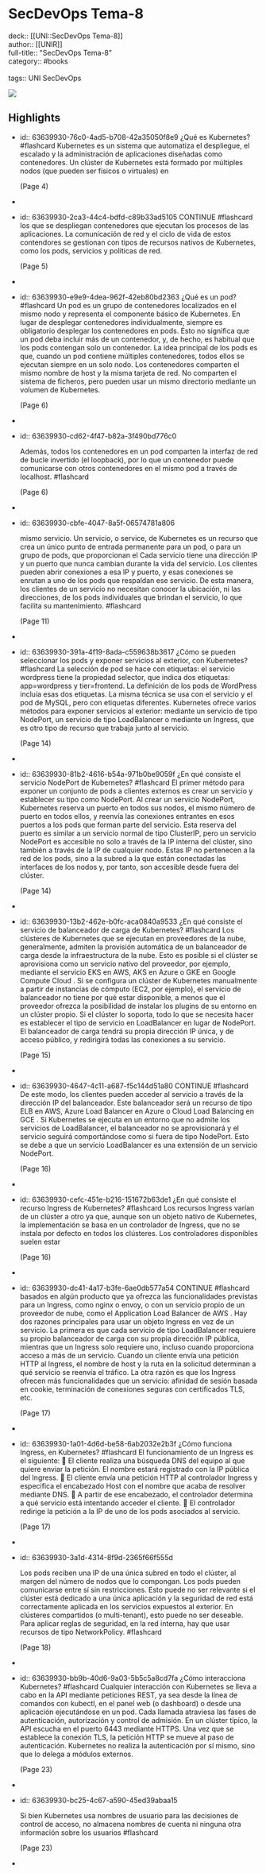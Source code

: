 # SecDevOps Tema-8

deck:: [[UNI::SecDevOps Tema-8]]\
author:: [[UNIR]]\
full-title:: "SecDevOps Tema-8"\
category:: #books\
\
tags:: UNI SecDevOps  

![](https://readwise-assets.s3.amazonaws.com/media/uploaded_book_covers/profile_22942/554fa67d-89eb-4910-84a0-6544a20836da.jpg)
## Highlights
- id:: 63639930-76c0-4ad5-b708-42a35050f8e9
   ¿Qué es Kubernetes? #flashcard 
    Kubernetes es un sistema que automatiza el despliegue, el escalado y la administración de aplicaciones diseñadas como contenedores. Un clúster de Kubernetes está formado por múltiples nodos (que pueden ser físicos o virtuales) en
  
     (Page 4)
-
- id:: 63639930-2ca3-44c4-bdfd-c89b33ad5105
   CONTINUE #flashcard 
    los que se despliegan contenedores que ejecutan los procesos de las aplicaciones. La comunicación de red y el ciclo de vida de estos contendores se gestionan con tipos de recursos nativos de Kubernetes, como los pods, servicios y políticas de red.
  
     (Page 5)
-
- id:: 63639930-e9e9-4dea-962f-42eb80bd2363
   ¿Qué es un pod? #flashcard 
    Un pod es un grupo de contenedores localizados en el mismo nodo y representa el componente básico de Kubernetes. En lugar de desplegar contenedores individualmente, siempre es obligatorio desplegar los contenedores en pods. Esto no significa que un pod deba incluir más de un contenedor, y, de hecho, es habitual que los pods contengan solo un contenedor. La idea principal de los pods es que, cuando un pod contiene múltiples contenedores, todos ellos se ejecutan siempre en un solo nodo. Los contenedores comparten el mismo nombre de host y la misma tarjeta de red. No comparten el sistema de ficheros, pero pueden usar un mismo directorio mediante un volumen de Kubernetes.
  
     (Page 6)
-
- id:: 63639930-cd62-4f47-b82a-3f490bd776c0
  
  Además, todos los contenedores en un pod comparten la interfaz de red de bucle invertido (el loopback), por lo que un contenedor puede comunicarse con otros contenedores en el mismo pod a través de localhost. #flashcard 
  
  
     (Page 6)
-
- id:: 63639930-cbfe-4047-8a5f-06574781a806
  
  mismo servicio. Un servicio, o service, de Kubernetes es un recurso que crea un único punto de entrada permanente para un pod, o para un grupo de pods, que proporcionan el Cada servicio tiene una dirección IP y un puerto que nunca cambian durante la vida del servicio. Los clientes pueden abrir conexiones a esa IP y puerto, y esas conexiones se enrutan a uno de los pods que respaldan ese servicio. De esta manera, los clientes de un servicio no necesitan conocer la ubicación, ni las direcciones, de los pods individuales que brindan el servicio, lo que facilita su mantenimiento. #flashcard 
  
  
     (Page 11)
-
- id:: 63639930-391a-4f19-8ada-c559638b3617
   ¿Cómo se pueden seleccionar los pods y exponer servicios al exterior, con Kubernetes? #flashcard 
    La selección de pod se hace con etiquetas: el servicio wordpress tiene la propiedad selector, que indica dos etiquetas: app=wordpress y tier=frontend. La definición de los pods de WordPress incluía esas dos etiquetas. La misma técnica se usa con el servicio y el pod de MySQL, pero con etiquetas diferentes. Kubernetes ofrece varios métodos para exponer servicios al exterior: mediante un servicio de tipo NodePort, un servicio de tipo LoadBalancer o mediante un Ingress, que es otro tipo de recurso que trabaja junto al servicio.
  
     (Page 14)
-
- id:: 63639930-81b2-4616-b54a-971b0be9059f
   ¿En qué consiste el servicio NodePort de Kubernetes? #flashcard 
    El primer método para exponer un conjunto de pods a clientes externos es crear un servicio y establecer su tipo como NodePort. Al crear un servicio NodePort, Kubernetes reserva un puerto en todos sus nodos, el mismo número de puerto en todos ellos, y reenvía las conexiones entrantes en esos puertos a los pods que forman parte del servicio. Esta reserva del puerto es similar a un servicio normal de tipo ClusterIP, pero un servicio NodePort es accesible no solo a través de la IP interna del clúster, sino también a través de la IP de cualquier nodo. Estas IP no pertenecen a la red de los pods, sino a la subred a la que están conectadas las interfaces de los nodos y, por tanto, son accesible desde fuera del clúster.
  
     (Page 14)
-
- id:: 63639930-13b2-462e-b0fc-aca0840a9533
   ¿En qué consiste el servicio de balanceador de carga de Kubernetes? #flashcard 
    Los clústeres de Kubernetes que se ejecutan en proveedores de la nube, generalmente, admiten la provisión automática de un balanceador de carga desde la infraestructura de la nube. Esto es posible si el clúster se aprovisiona como un servicio nativo del proveedor, por ejemplo, mediante el servicio EKS en AWS, AKS en Azure o GKE en Google Compute Cloud . Si se configura un clúster de Kubernetes manualmente a partir de instancias de cómputo (EC2, por ejemplo), el servicio de balanceador no tiene por qué estar disponible, a menos que el proveedor ofrezca la posibilidad de instalar los plugins de su entorno en un clúster propio. Si el clúster lo soporta, todo lo que se necesita hacer es establecer el tipo de servicio en LoadBalancer en lugar de NodePort. El balanceador de carga tendrá su propia dirección IP única, y de acceso público, y redirigirá todas las conexiones a su servicio.
  
     (Page 15)
-
- id:: 63639930-4647-4c11-a687-f5c144d51a80
   CONTINUE #flashcard 
    De este modo, los clientes pueden acceder al servicio a través de la dirección IP del balanceador. Este balanceador será un recurso de tipo ELB en AWS, Azure Load Balancer en Azure o Cloud Load Balancing en GCE . Si Kubernetes se ejecuta en un entorno que no admite los servicios de LoadBalancer, el balanceador no se aprovisionará y el servicio seguirá comportándose como si fuera de tipo NodePort. Esto se debe a que un servicio LoadBalancer es una extensión de un servicio NodePort.
  
     (Page 16)
-
- id:: 63639930-cefc-451e-b216-151672b63de1
   ¿En qué consiste el recurso Ingress de Kubernetes? #flashcard 
    Los recursos Ingress varían de un clúster a otro ya que, aunque son un objeto nativo de Kubernetes, la implementación se basa en un controlador de Ingress, que no se instala por defecto en todos los clústeres. Los controladores disponibles suelen estar
  
     (Page 16)
-
- id:: 63639930-dc41-4a17-b3fe-6ae0db577a54
   CONTINUE #flashcard 
    basados en algún producto que ya ofrezca las funcionalidades previstas para un Ingress, como nginx o envoy, o con un servicio propio de un proveedor de nube, como el Application Load Balancer de AWS . Hay dos razones principales para usar un objeto Ingress en vez de un servicio. La primera es que cada servicio de tipo LoadBalancer requiere su propio balanceador de carga con su propia dirección IP pública, mientras que un Ingress solo requiere uno, incluso cuando proporciona acceso a más de un servicio. Cuando un cliente envía una petición HTTP al Ingress, el nombre de host y la ruta en la solicitud determinan a qué servicio se reenvía el tráfico. La otra razón es que los Ingress ofrecen más funcionalidades que un servicio: afinidad de sesión basada en cookie, terminación de conexiones seguras con certificados TLS, etc.
  
     (Page 17)
-
- id:: 63639930-1a01-4d6d-be58-6ab2032e2b3f
   ¿Cómo funciona Ingress, en Kubernetes? #flashcard 
    El funcionamiento de un Ingress es el siguiente:  El cliente realiza una búsqueda DNS del equipo al que quiere enviar la petición. El nombre estará registrado con la IP pública del Ingress.  El cliente envía una petición HTTP al controlador Ingress y especifica el encabezado Host con el nombre que acaba de resolver mediante DNS.  A partir de ese encabezado, el controlador determina a qué servicio está intentando acceder el cliente.  El controlador redirige la petición a la IP de uno de los pods asociados al servicio.
  
     (Page 17)
-
- id:: 63639930-3a1d-4314-8f9d-2365f66f555d
  
  Los pods reciben una IP de una única subred en todo el clúster, al margen del número de nodos que lo compongan. Los pods pueden comunicarse entre sí sin restricciones. Esto puede no ser relevante si el clúster está dedicado a una única aplicación y la seguridad de red está correctamente aplicada en los servicios expuestos al exterior. En clústeres compartidos (o multi-tenant), esto puede no ser deseable. Para aplicar reglas de seguridad, en la red interna, hay que usar recursos de tipo NetworkPolicy. #flashcard 
  
  
     (Page 18)
-
- id:: 63639930-bb9b-40d6-9a03-5b5c5a8cd7fa
   ¿Cómo interacciona Kubernetes? #flashcard 
    Cualquier interacción con Kubernetes se lleva a cabo en la API mediante peticiones REST, ya sea desde la línea de comandos con kubectl, en el panel web (o dashboard) o desde una aplicación ejecutándose en un pod. Cada llamada atraviesa las fases de autenticación, autorización y control de admisión. En un clúster típico, la API escucha en el puerto 6443 mediante HTTPS. Una vez que se establece la conexión TLS, la petición HTTP se mueve al paso de autenticación. Kubernetes no realiza la autenticación por sí mismo, sino que lo delega a módulos externos.
  
     (Page 23)
-
- id:: 63639930-bc25-4c67-a590-45ed39abaa15
  
  Si bien Kubernetes usa nombres de usuario para las decisiones de control de acceso, no almacena nombres de cuenta ni ninguna otra información sobre los usuarios #flashcard 
  
  
     (Page 23)
-